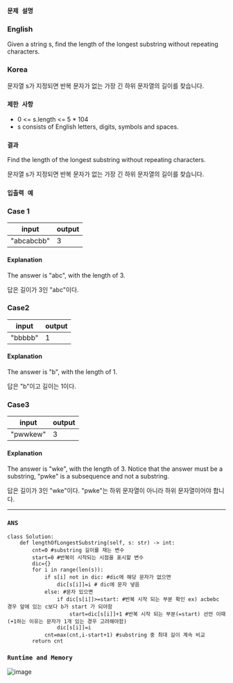 ### `문제 설명`

### English

Given a string s, find the length of the longest substring without repeating characters.

### Korea

문자열 s가 지정되면 반복 문자가 없는 가장 긴 하위 문자열의 길이를 찾습니다.

### `제한 사항`

- 0 <= s.length <= 5 * 104
- s consists of English letters, digits, symbols and spaces.

### `결과`

Find the length of the longest substring without repeating characters.

문자열 s가 지정되면 반복 문자가 없는 가장 긴 하위 문자열의 길이를 찾습니다.

### `입출력 예`

### Case 1

|input|output|
|---|---|
|"abcabcbb"|3|

#### Explanation

The answer is "abc", with the length of 3.

답은 길이가 3인 "abc"이다.

### Case2

|input|output|
|---|---|
|"bbbbb"|1|

#### Explanation

The answer is "b", with the length of 1.

답은 "b"이고 길이는 1이다.

### Case3

|input|output|
|---|---|
|"pwwkew"|3|

#### Explanation

The answer is "wke", with the length of 3.
Notice that the answer must be a substring, "pwke" is a subsequence and not a substring.

답은 길이가 3인 "wke"이다.
"pwke"는 하위 문자열이 아니라 하위 문자열이어야 합니다.

----

### `ANS`

```
class Solution:
    def lengthOfLongestSubstring(self, s: str) -> int:
        cnt=0 #substring 길이를 재는 변수
        start=0 #반복이 시작되는 시점을 표시할 변수
        dic={}
        for i in range(len(s)):
            if s[i] not in dic: #dic에 해당 문자가 없으면
                dic[s[i]]=i # dic에 문자 넣음
            else: #문자 있으면
                if dic[s[i]]>=start: #반복 시작 되는 부분 확인 ex) acbebc 경우 앞에 있는 c보다 b가 start 가 되야함
                    start=dic[s[i]]+1 #반복 시작 되는 부분(=start) 선언 이때(+1하는 이유는 문자가 1개 있는 경우 고려해야함)
                dic[s[i]]=i
            cnt=max(cnt,i-start+1) #substring 중 최대 길이 계속 비교
        return cnt
```

### `Runtime and Memory`

![image](https://user-images.githubusercontent.com/106041072/226248595-30882d8d-861b-47a2-acd7-1f612516fdf2.png)
